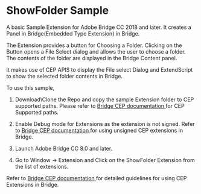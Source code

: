 <h1> ShowFolder Sample </h1>

A basic Sample Extension for Adobe Bridge CC 2018 and later. It creates a Panel in Bridge(Embedded Type Extension) in Bridge.

The Extension provides a button for Choosing a Folder. Clicking on the Button opens a File Select dialog and allows the user to choose a folder. The contents of the folder are displayed in the Bridge Content panel.

It makes use of CEP APIS to display the File select Dialog and ExtendScript to show the selected folder contents in Bridge. 


To use this sample, 

1) Download\Clone the Repo and copy the sample Extension folder to CEP supported paths. Please refer to <a href="https://github.com/Adobe-CEP/CEP-Resources/tree/master/Documentation"> Bridge CEP documentation </a> for CEP Supported paths.

2) Enable Debug mode for Extensions as the extension is not signed. Refer to <a href="https://github.com/Adobe-CEP/CEP-Resources/tree/master/Documentation"> Bridge CEP documentation </a>  for using unsigned CEP extensions in Bridge.

3) Launch Adobe Bridge CC 8.0 and later.

4) Go to Window -> Extension and Click on the ShowFolder Extension from the list of extensions.
 
 Refer to <a href="https://github.com/Adobe-CEP/CEP-Resources/tree/master/Documentation"> Bridge CEP documentation </a> for detailed guidelines for using CEP Extensions in Bridge.
